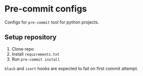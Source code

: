 # Pre-commit configs 
Configs for `pre-commit` tool for python projects.

## Setup repository

1. Clone repo
2. Install `requirements.txt`
3. Run `pre-commit install`

`black` and `isort` hooks are expected to fail on first commit attempt.

